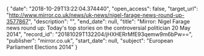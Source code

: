 {
  "date": "2018-10-29T13:22:04.374440", 
  "open_access": false, 
  "target_url": "http://www.mirror.co.uk/news/uk-news/nigel-farage-news-round-up-3577867", 
  "description": "", 
  "end_date": null, 
  "title": "Mirror: Nigel Farage news round up: Today's top stories on the controversial politician 20 May 2014", 
  "record_id": "20181029T132204/jHXHERrMfE93qemw9m6bPw==", 
  "publisher": "mirror.co.uk", 
  "start_date": null, 
  "subject": "European Parliament Elections 2014"
}

